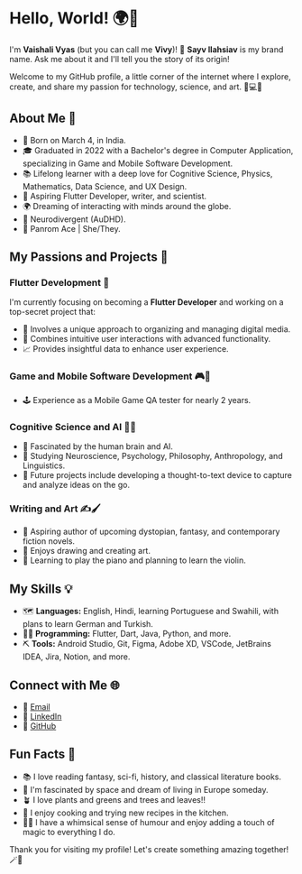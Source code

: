 # Hello, World! 🌍👋

I'm **Vaishali Vyas** (but you can call me **Vivy**)! 🌱
**Sayv Ilahsiav** is my brand name. Ask me about it and I'll tell you the story of its origin!

Welcome to my GitHub profile, a little corner of the internet where I explore, create, and share my passion for technology, science, and art. 🔭💻🎨

## About Me 🌟

- 🎂 Born on March 4, in India.
- 🎓 Graduated in 2022 with a Bachelor's degree in Computer Application, specializing in Game and Mobile Software Development.
- 📚 Lifelong learner with a deep love for Cognitive Science, Physics, Mathematics, Data Science, and UX Design.
- 🦋 Aspiring Flutter Developer, writer, and scientist.
- 🌍 Dreaming of interacting with minds around the globe.
- 🧠 Neurodivergent (AuDHD).
- 🌈 Panrom Ace | She/They.

## My Passions and Projects 🎯

### Flutter Development 📱

I'm currently focusing on becoming a **Flutter Developer** and working on a top-secret project that:

- 🤫 Involves a unique approach to organizing and managing digital media.
- 🧩 Combines intuitive user interactions with advanced functionality.
- 📈 Provides insightful data to enhance user experience.

### Game and Mobile Software Development 🎮📱

- 🕹️ Experience as a Mobile Game QA tester for nearly 2 years.

### Cognitive Science and AI 🧠🤖

- 🔬 Fascinated by the human brain and AI.
- 🥼 Studying Neuroscience, Psychology, Philosophy, Anthropology, and Linguistics.
- 💭 Future projects include developing a thought-to-text device to capture and analyze ideas on the go.

### Writing and Art ✍️🖌️

- 📖 Aspiring author of upcoming dystopian, fantasy, and contemporary fiction novels.
- 🎨 Enjoys drawing and creating art.
- 🎹 Learning to play the piano and planning to learn the violin.

## My Skills 💡

- 🗺️ **Languages:** English, Hindi, learning Portuguese and Swahili, with plans to learn German and Turkish.
- 👩‍💻 **Programming:** Flutter, Dart, Java, Python, and more.
- ⛏️ **Tools:** Android Studio, Git, Figma, Adobe XD, VSCode, JetBrains IDEA, Jira, Notion, and more.

## Connect with Me 🌐

- 📧 [Email](mailto:vaishaliv.4301@gmail.com)
- 💼 [LinkedIn](https://linkedin.com/in/sayvilahsiav)
- 🌟 [GitHub](https://github.com/sayvilahsiav)

## Fun Facts 🎉

- 📚 I love reading fantasy, sci-fi, history, and classical literature books.
- 🚀 I'm fascinated by space and dream of living in Europe someday.
- 🪴 I love plants and greens and trees and leaves!!
- 🍳 I enjoy cooking and trying new recipes in the kitchen.
- 🧚‍♀️ I have a whimsical sense of humour and enjoy adding a touch of magic to everything I do.

Thank you for visiting my profile! Let's create something amazing together! 🪄🧝

<!---
SayvIlahsiav/SayvIlahsiav is a ✨ special ✨ repository because its `README.md` (this file) appears on your GitHub profile.
You can click the Preview link to take a look at your changes.
--->
